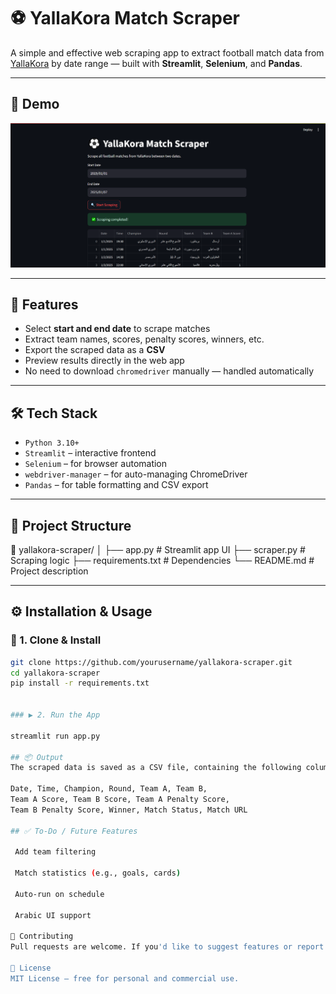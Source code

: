 # ⚽ YallaKora Match Scraper

A simple and effective web scraping app to extract football match data from [YallaKora](https://www.yallakora.com/match-center) by date range — built with **Streamlit**, **Selenium**, and **Pandas**.

---

## 📸 Demo

![App Screenshot](screenshot.png) <!-- Replace with your actual screenshot if available -->

---

## 🚀 Features

- Select **start and end date** to scrape matches
- Extract team names, scores, penalty scores, winners, etc.
- Export the scraped data as a **CSV**
- Preview results directly in the web app
- No need to download `chromedriver` manually — handled automatically

---

## 🛠 Tech Stack

- `Python 3.10+`
- `Streamlit` – interactive frontend
- `Selenium` – for browser automation
- `webdriver-manager` – for auto-managing ChromeDriver
- `Pandas` – for table formatting and CSV export

---

## 📂 Project Structure

📁 yallakora-scraper/
│
├── app.py # Streamlit app UI
├── scraper.py # Scraping logic
├── requirements.txt # Dependencies
└── README.md # Project description

---

## ⚙️ Installation & Usage

### 🔧 1. Clone & Install

```bash
git clone https://github.com/yourusername/yallakora-scraper.git
cd yallakora-scraper
pip install -r requirements.txt


### ▶️ 2. Run the App

streamlit run app.py

## 📦 Output
The scraped data is saved as a CSV file, containing the following columns:

Date, Time, Champion, Round, Team A, Team B,
Team A Score, Team B Score, Team A Penalty Score,
Team B Penalty Score, Winner, Match Status, Match URL

## ✅ To-Do / Future Features

 Add team filtering

 Match statistics (e.g., goals, cards)

 Auto-run on schedule

 Arabic UI support

🤝 Contributing
Pull requests are welcome. If you'd like to suggest features or report bugs, please open an issue.

📄 License
MIT License — free for personal and commercial use.
